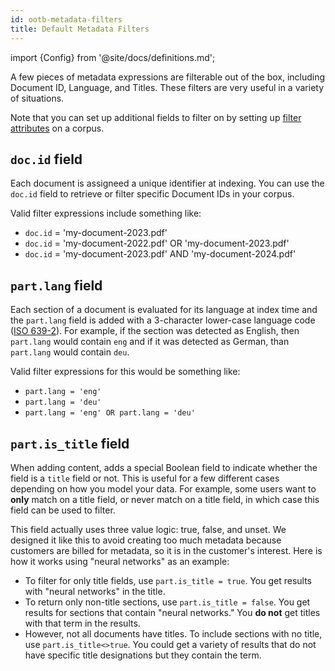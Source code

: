 ```yaml
---
id: ootb-metadata-filters
title: Default Metadata Filters
---
```


import {Config} from '@site/docs/definitions.md';

A few pieces of metadata expressions are filterable out of the box, including 
Document ID, Language, and Titles. These filters are very useful in a variety 
of situations.

Note that you can set up additional fields to filter on by setting up
[filter attributes](/docs/api-reference/admin-apis/create-corpus#filter-attribute) on a
corpus.


## `doc.id` field

Each document is assigneed a unique identifier at indexing. You can use the 
`doc.id` field to retrieve or filter specific Document IDs in your corpus.

Valid filter expressions include something like:

* `doc.id` = 'my-document-2023.pdf'
* `doc.id` = 'my-document-2022.pdf' OR 'my-document-2023.pdf'
* `doc.id` = 'my-document-2023.pdf' AND 'my-document-2024.pdf'


## `part.lang` field

Each section of a document is evaluated for its language at index time and the
`part.lang` field is added with a 3-character lower-case language code
([ISO 639-2](https://en.wikipedia.org/wiki/List_of_ISO_639-2_codes)).  For
example, if the section was detected as English, then `part.lang` would contain
`eng` and if it was detected as German, than `part.lang` would contain `deu`.

Valid filter expressions for this would be something like:
* `part.lang = 'eng'`
* `part.lang = 'deu'`
* `part.lang = 'eng' OR part.lang = 'deu'`

## `part.is_title` field

When adding content, <Config v="names.product"/> adds a special Boolean
field to indicate whether the field is a `title` field or not. This is useful
for a few different cases depending on how you model your data. For example,
some users want to **only** match on a title field, or never match on a title field,
in which case this field can be used to filter.

This field actually uses three value logic: true, false, and unset. We 
designed it like this to avoid creating too much metadata because customers 
are billed for metadata, so it is in the customer's interest. Here is 
how it works using "neural networks" as an example:

* To filter for only title fields, use `part.is_title = true`. You get results 
  with "neural networks" in the title.
* To return only non-title sections, use `part.is_title = false`. You get 
  results for sections that contain "neural networks." You **do not** get
  titles with that term in the results.
* However, not all documents have titles. To include sections with no title, 
  use `part.is_title<>true`. You could get a variety of results that do not 
  have specific title designations but they contain the term.

